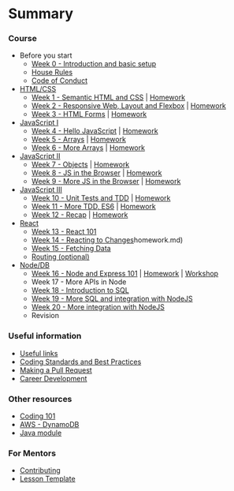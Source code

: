 # Summary

### Course

* Before you start
  * [Week 0 - Introduction and basic setup](/others/lesson0.md)
  * [House Rules](/others/house-rules.md)
  * [Code of Conduct](CODE_OF_CONDUCT.md)
* [HTML/CSS](/html-css/index.md)
  * [Week 1 - Semantic HTML and CSS](/html-css/week-01/lesson.md) | [Homework](/html-css/week-01/homework.md)
  * [Week 2 - Responsive Web, Layout and Flexbox](/html-css/week-02/lesson.md) | [Homework](/html-css/week-02/homework.md)
  * [Week 3 - HTML Forms](/html-css/week-03/lesson.md) | [Homework](/html-css/week-03/homework.md)
* [JavaScript I](/js-core/index.md)
  * [Week 4 - Hello JavaScript](/js-core/week-04/lesson.md) | [Homework](/js-core/week-04/homework.md)
  * [Week 5 - Arrays](/js-core/week-05/lesson.md) | [Homework](/js-core/week-05/homework.md)
  * [Week 6 - More Arrays](/js-core/week-06/lesson.md) | [Homework](/js-core/week-06/homework.md)
* [JavaScript II](/js-core-2/index.md)
  * [Week 7 - Objects](/js-core-2/week-07/lesson.md) | [Homework](/js-core-2/week-07/homework.md)
  * [Week 8 - JS in the Browser](/js-core-2/week-08/lesson.md) | [Homework](/js-core-2/week-08/homework.md)
  * [Week 9 - More JS in the Browser](/js-core-2/week-09/lesson.md) | [Homework](/js-core-2/week-09/homework.md)
* [JavaScript III](/js-core-3/index.md)
  * [Week 10 - Unit Tests and TDD](/js-core-3/week-10/lesson.md) | [Homework](/js-core-3/week-10/homework.md)
  * [Week 11 - More TDD, ES6](/js-core-3/week-11/lesson.md) | [Homework](/js-core-3/week-11/homework.md)
  * [Week 12 - Recap](/js-core-3/week-12/lesson.md) | [Homework](/js-core-3/week-12/homework.md)
* [React](/react/index.md)
  * [Week 13 - React 101](/react/week-1/lesson.md)
  * [Week 14 - Reacting to Changes](/react/week-2/lesson.md)homework.md)
  * [Week 15 - Fetching Data](/react/week-3/lesson.md)
  * [Routing (optional)](/react/week-4/lesson.md)
* [Node/DB](/node/index.md)
  * [Week 16 - Node and Express 101](/node/week-13/lesson.md) | [Homework](/node/week-13/homework.md) | [Workshop](/node/week-13/workshop.md)
  * Week 17 - More APIs in Node
  * [Week 18 - Introduction to SQL](/db/week-1/lesson.md)
  * [Week 19 - More SQL and integration with NodeJS](/db/week-2/lesson.md)
  * [Week 20 - More integration with NodeJS](/db/week-3/lesson.md)
  * Revision

### Useful information
* [Useful links](/others/useful-links.md)
* [Coding Standards and Best Practices](/others/PRACTICES.md)
* [Making a Pull Request](/others/making-a-pull-request.md)
* [Career Development](/others/career-development.md)

### Other resources
* [Coding 101](/others/coding-101.md)
* [AWS - DynamoDB](/others/aws-workshop-2.md)
* [Java module](https://github.com/Thomas-Stewart/syllabus/tree/master/java)

### For Mentors

* [Contributing](CONTRIBUTING.md)
* [Lesson Template](/others/lesson-template.md)
